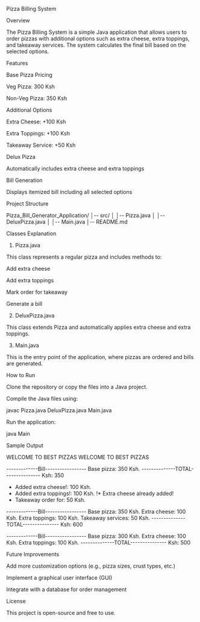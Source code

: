 Pizza Billing System

Overview

The Pizza Billing System is a simple Java application that allows users to order pizzas with additional options such as extra cheese, extra toppings, and takeaway services. The system calculates the final bill based on the selected options.

Features

Base Pizza Pricing

Veg Pizza: 300 Ksh

Non-Veg Pizza: 350 Ksh

Additional Options

Extra Cheese: +100 Ksh

Extra Toppings: +100 Ksh

Takeaway Service: +50 Ksh

Delux Pizza

Automatically includes extra cheese and extra toppings

Bill Generation

Displays itemized bill including all selected options

Project Structure

Pizza_Bill_Generator_Application/
│-- src/
│   │-- Pizza.java
│   │-- DeluxPizza.java
│   │-- Main.java
│-- README.md

Classes Explanation

1. Pizza.java

This class represents a regular pizza and includes methods to:

Add extra cheese

Add extra toppings

Mark order for takeaway

Generate a bill

2. DeluxPizza.java

This class extends Pizza and automatically applies extra cheese and extra toppings.

3. Main.java

This is the entry point of the application, where pizzas are ordered and bills are generated.

How to Run

Clone the repository or copy the files into a Java project.

Compile the Java files using:

javac Pizza.java DeluxPizza.java Main.java

Run the application:

java Main

Sample Output

WELCOME TO BEST PIZZAS
WELCOME TO BEST PIZZAS

-------------Bill-----------------
Base pizza: 350 Ksh.
--------------TOTAL---------------
Ksh: 350

+ Added extra cheese!: 100 Ksh.
+ Added extra toppings!: 100 Ksh.
!* Extra cheese already added!
+ Takeaway order for: 50 Ksh.

-------------Bill-----------------
Base pizza: 350 Ksh.
Extra cheese: 100 Ksh.
Extra toppings: 100 Ksh.
Takeaway services: 50 Ksh.
--------------TOTAL---------------
Ksh: 600

-------------Bill-----------------
Base pizza: 300 Ksh.
Extra cheese: 100 Ksh.
Extra toppings: 100 Ksh.
--------------TOTAL---------------
Ksh: 500

Future Improvements

Add more customization options (e.g., pizza sizes, crust types, etc.)

Implement a graphical user interface (GUI)

Integrate with a database for order management

License

This project is open-source and free to use.

